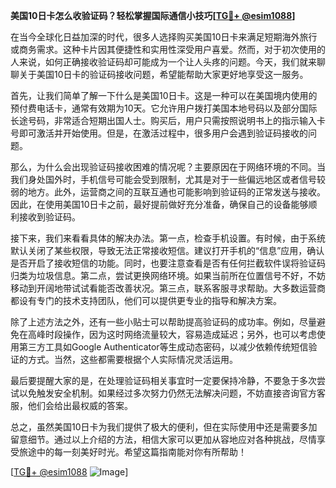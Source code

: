 **美国10日卡怎么收验证码？轻松掌握国际通信小技巧[[TG💪+ @esim1088](https://t.me/s/esim1088)]**

在当今全球化日益加深的时代，很多人选择购买美国10日卡来满足短期海外旅行或商务需求。这种卡片因其便捷性和实用性深受用户喜爱。然而，对于初次使用的人来说，如何正确接收验证码却可能成为一个让人头疼的问题。今天，我们就来聊聊关于美国10日卡的验证码接收问题，希望能帮助大家更好地享受这一服务。

首先，让我们简单了解一下什么是美国10日卡。这是一种可以在美国境内使用的预付费电话卡，通常有效期为10天。它允许用户拨打美国本地号码以及部分国际长途号码，非常适合短期出国人士。购买后，用户只需按照说明书上的指示输入卡号即可激活并开始使用。但是，在激活过程中，很多用户会遇到验证码接收的问题。

那么，为什么会出现验证码接收困难的情况呢？主要原因在于网络环境的不同。当我们身处国外时，手机信号可能会受到限制，尤其是对于一些偏远地区或者信号较弱的地方。此外，运营商之间的互联互通也可能影响到验证码的正常发送与接收。因此，在使用美国10日卡之前，最好提前做好充分准备，确保自己的设备能够顺利接收到验证码。

接下来，我们来看看具体的解决办法。第一点，检查手机设置。有时候，由于系统默认关闭了某些权限，导致无法正常接收短信。建议打开手机的“信息”应用，确认是否开启了接收短信的功能。同时，也要注意查看是否有任何拦截软件误将验证码归类为垃圾信息。第二点，尝试更换网络环境。如果当前所在位置信号不好，不妨移动到开阔地带试试看能否改善状况。第三点，联系客服寻求帮助。大多数运营商都设有专门的技术支持团队，他们可以提供更专业的指导和解决方案。

除了上述方法之外，还有一些小贴士可以帮助提高验证码的成功率。例如，尽量避免在高峰时段操作，因为这时网络流量较大，容易造成延迟；另外，也可以考虑使用第三方工具如Google Authenticator等生成动态密码，以减少依赖传统短信验证的方式。当然，这些都需要根据个人实际情况灵活运用。

最后要提醒大家的是，在处理验证码相关事宜时一定要保持冷静，不要急于多次尝试以免触发安全机制。如果经过多次努力仍然无法解决问题，不妨直接咨询官方客服，他们会给出最权威的答案。

总之，虽然美国10日卡为我们提供了极大的便利，但在实际使用中还是需要多加留意细节。通过以上介绍的方法，相信大家可以更加从容地应对各种挑战，尽情享受旅途中的每一刻美好时光。希望这篇指南能对你有所帮助！

[[TG💪+ @esim1088](https://t.me/s/esim1088) ![Image](https://i.postimg.cc/4NQfJmqS/Snipaste-2025-05-13-00-14-12.png)]